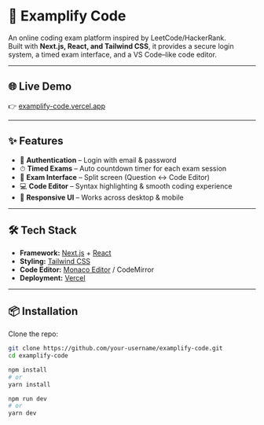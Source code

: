 # 🚀 Examplify Code

An online coding exam platform inspired by LeetCode/HackerRank.  
Built with **Next.js, React, and Tailwind CSS**, it provides a secure login system, a timed exam interface, and a VS Code–like code editor.

---

## 🌐 Live Demo
👉 [examplify-code.vercel.app](https://examplify-code.vercel.app/)

---

## ✨ Features
- 🔐 **Authentication** – Login with email & password  
- ⏱ **Timed Exams** – Auto countdown timer for each exam session  
- 📝 **Exam Interface** – Split screen (Question ↔ Code Editor)  
- 💻 **Code Editor** – Syntax highlighting & smooth coding experience  
- 📱 **Responsive UI** – Works across desktop & mobile  

---

## 🛠️ Tech Stack
- **Framework:** [Next.js](https://nextjs.org/) + [React](https://react.dev/)  
- **Styling:** [Tailwind CSS](https://tailwindcss.com/)  
- **Code Editor:** [Monaco Editor](https://microsoft.github.io/monaco-editor/) / CodeMirror  
- **Deployment:** [Vercel](https://vercel.com/)  

---

## 📦 Installation

Clone the repo:
```bash
git clone https://github.com/your-username/examplify-code.git
cd examplify-code

npm install
# or
yarn install

npm run dev
# or
yarn dev
